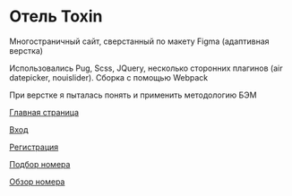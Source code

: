 # Отель Toxin

Многостраничный сайт, сверстанный по макету Figma (адаптивная верстка)

Использовались Pug, Scss, JQuery, несколько сторонних плагинов (air datepicker, nouislider). Сборка с помощью Webpack

При верстке я пыталась понять и применить методологию БЭМ 

  [Главная страница](https://lin-is.github.io/Toxin/dist/landingPage.html)
  
  [Вход](https://lin-is.github.io/Toxin/dist/signIn.html)
  
  [Регистрация](https://lin-is.github.io/Toxin/dist/registration.html)
  
  [Подбор номера](https://lin-is.github.io/Toxin/dist/searchRoom.html)
  
  [Обзор номера](https://lin-is.github.io/Toxin/dist/roomDetails.html)
